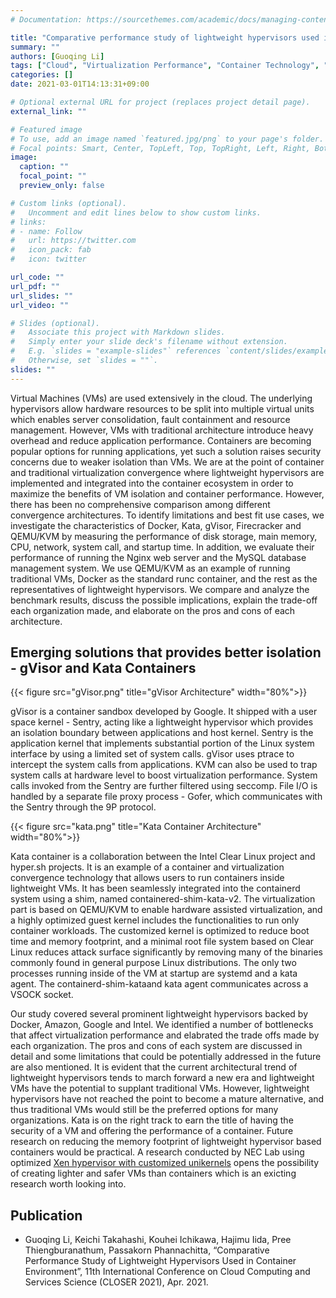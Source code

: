 ```yaml
---
# Documentation: https://sourcethemes.com/academic/docs/managing-content/

title: "Comparative performance study of lightweight hypervisors used in container environment"
summary: ""
authors: [Guoqing Li]
tags: ["Cloud", "Virtualization Performance", "Container Technology", "Lightweight Hypervisor", "isolation"]
categories: []
date: 2021-03-01T14:13:31+09:00

# Optional external URL for project (replaces project detail page).
external_link: ""

# Featured image
# To use, add an image named `featured.jpg/png` to your page's folder.
# Focal points: Smart, Center, TopLeft, Top, TopRight, Left, Right, BottomLeft, Bottom, BottomRight.
image:
  caption: ""
  focal_point: ""
  preview_only: false

# Custom links (optional).
#   Uncomment and edit lines below to show custom links.
# links:
# - name: Follow
#   url: https://twitter.com
#   icon_pack: fab
#   icon: twitter

url_code: ""
url_pdf: ""
url_slides: ""
url_video: ""

# Slides (optional).
#   Associate this project with Markdown slides.
#   Simply enter your slide deck's filename without extension.
#   E.g. `slides = "example-slides"` references `content/slides/example-slides.md`.
#   Otherwise, set `slides = ""`.
slides: ""
---
```

Virtual Machines (VMs) are used extensively in the cloud. The underlying hypervisors allow hardware resources to be split into multiple virtual units which enables server consolidation, fault containment and resource management. However, VMs with traditional architecture introduce heavy overhead and reduce application performance. Containers are becoming popular options for running applications, yet such a solution raises security concerns due to weaker isolation than VMs. We are at the point of container and traditional virtualization convergence where lightweight hypervisors are implemented and integrated into the container ecosystem in order to maximize the benefits of VM isolation and container performance. However, there has been no comprehensive comparison among different convergence architectures. To identify limitations and best fit use cases, we investigate the characteristics of Docker, Kata, gVisor, Firecracker and QEMU/KVM by measuring the performance of disk storage, main memory, CPU, network, system call, and startup time. In addition, we evaluate their performance of running the Nginx web server and the MySQL database management system. We use QEMU/KVM as an example of running traditional VMs, Docker as the standard runc container, and the rest as the representatives of lightweight hypervisors. We compare and analyze the benchmark results, discuss the possible implications, explain the trade-off each organization made, and elaborate on the pros and cons of each architecture.

## Emerging solutions that provides better isolation - gVisor and Kata Containers

{{< figure src="gVisor.png" title="gVisor Architecture" width="80%">}}

gVisor is a container sandbox developed by Google. It shipped with a user space kernel - Sentry, acting like a lightweight hypervisor which provides an isolation boundary between applications and host kernel. Sentry is the application kernel that implements substantial portion of the Linux system interface by using a limited set of system calls. gVisor uses ptrace to intercept the system calls from applications. KVM can also be used to trap system calls at hardware level to boost virtualization performance. System calls invoked from the Sentry are further filtered using seccomp. File I/O is handled by a separate file proxy process - Gofer, which communicates with the Sentry through the 9P protocol.

{{< figure src="kata.png" title="Kata Container Architecture" width="80%">}}

Kata container is a collaboration between the Intel Clear Linux project and hyper.sh projects. It is an example of a container and virtualization convergence technology that allows users to run containers inside lightweight VMs. It has been seamlessly integrated into the containerd system using a shim, named containered-shim-kata-v2. The virtualization part is based on QEMU/KVM to enable hardware assisted virtualization, and a highly optimized guest kernel includes the functionalities to run only container workloads. The customized kernel is optimized to reduce boot time and memory footprint, and a minimal root file system based on Clear Linux reduces attack surface significantly by removing many of the binaries commonly found in general purpose Linux distributions. The only two processes running inside of the VM at startup are systemd and a kata agent. The containerd-shim-kataand kata agent communicates across a VSOCK socket.

Our study covered several prominent lightweight hypervisors backed by Docker, Amazon, Google and Intel. We identified a number of bottlenecks that affect virtualization performance and elabrated the trade offs made by each organization. The pros and cons of each system are discussed in detail and some limitations that could be potentially addressed in the future are also mentioned. It is evident that the current architectural trend of lightweight hypervisors tends to march forward a new era and lightweight VMs have the potential to supplant traditional VMs. However, lightweight hypervisors have not reached the point to become a mature alternative, and thus traditional VMs would still be the preferred options for many organizations. Kata is on the right track to earn the title of having the security of a VM and offering the performance of a container. Future research on reducing the memory footprint of lightweight hypervisor based containers would be practical. A research conducted by NEC Lab using optimized [Xen hypervisor with customized unikernels](https://dl.acm.org/doi/pdf/10.1145/3132747.3132763) opens the possibility of creating lighter and safer VMs than containers which is an exicting research worth looking into.

## Publication
- Guoqing Li, Keichi Takahashi, Kouhei Ichikawa, Hajimu Iida, Pree Thiengburanathum, Passakorn Phannachitta, “Comparative Performance Study of Lightweight Hypervisors Used in Container Environment”, 11th International Conference on Cloud Computing and Services Science (CLOSER 2021), Apr. 2021.
